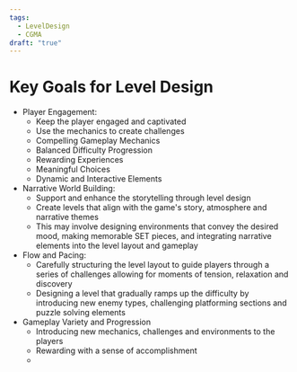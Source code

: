 ```yaml
---
tags:
  - LevelDesign
  - CGMA
draft: "true"
---
```

# Key Goals for Level Design
- Player Engagement:
	- Keep the player engaged and captivated
	- Use the mechanics to create challenges
	- Compelling Gameplay Mechanics
	- Balanced Difficulty Progression
	- Rewarding Experiences
	- Meaningful Choices
	- Dynamic and Interactive Elements
- Narrative World Building:
	- Support and enhance the storytelling through level design
	- Create levels that align with the game's story, atmosphere and narrative themes
	- This may involve designing environments that convey the desired mood, making memorable SET pieces, and integrating narrative elements into the level layout and gameplay
- Flow and Pacing:
	- Carefully structuring the level layout to guide players through a series of challenges allowing for moments of tension, relaxation and discovery
	- Designing a level that gradually ramps up the difficulty by introducing new enemy types, challenging platforming sections and puzzle solving elements
- Gameplay Variety and Progression
	- Introducing new mechanics, challenges and environments to the players
	- Rewarding with a sense of accomplishment 
	- 